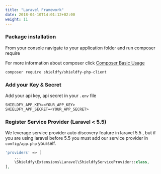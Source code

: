 ```yaml
---
title: "Laravel Framework"
date: 2018-04-10T14:01:12+02:00
weight: 11
---
```


### Package installation

From your console navigate to your application folder and run composer require

For more information about composer click [Composer Basic Usage](https://getcomposer.org/doc/01-basic-usage.md)


```shell
composer require shieldfy/shieldfy-php-client
```

### Add your Key & Secret
Add your api key, api secret in your `.env` file

```
SHIELDFY_APP_KEY=<YOUR_APP_KEY>
SHIELDFY_APP_SECRET=<YOUR_APP_SECRET>
```

### Register Service Provider (Laravel < 5.5)
We leverage service provider auto discovery feature in laravel 5.5 , but if you are using laravel before 5.5 you must add our service provider in `config/app.php` yourself.

```php
'providers' => [
    ...
    \Shieldfy\Extensions\Laravel\ShieldfyServiceProvider::class,
],
```
